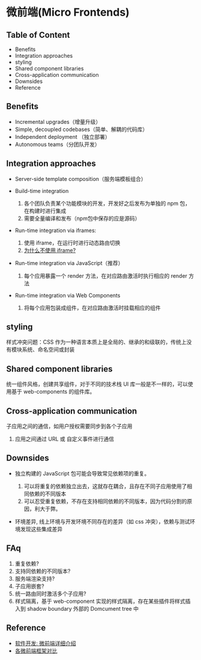 # 微前端(Micro Frontends)

## Table of Content
- Benefits
- Integration approaches
- styling
- Shared component libraries
- Cross-application communication
- Downsides
- Reference

## Benefits
- Incremental upgrades（增量升级）
- Simple, decoupled codebases（简单、解耦的代码库）
- Independent deployment （独立部署）
- Autonomous teams（分团队开发）


## Integration approaches
- Server-side template composition（服务端模板组合）

- Build-time integration
  1. 各个团队负责某个功能模块的开发，开发好之后发布为单独的 npm 包，在构建时进行集成
  2. 需要全量编译和发布（npm包中保存的应是源码）

- Run-time integration via iframes: 
  1. 使用 iframe，在运行时进行动态路由切换
  2. [为什么不使用 iframe?](https://www.yuque.com/kuitos/gky7yw/gesexv)

- Run-time integration via JavaScript（推荐）
  1. 每个应用暴露一个 render 方法，在对应路由激活时执行相应的 render 方法

- Run-time integration via Web Components
  1. 将每个应用包装成组件，在对应路由激活时挂载相应的组件


## styling
样式冲突问题：CSS 作为一种语言本质上是全局的、继承的和级联的，传统上没有模块系统、命名空间或封装


## Shared component libraries
统一组件风格，创建共享组件，对于不同的技术栈 UI 库一般是不一样的，可以使用基于 web-components 的组件库。


## Cross-application communication
子应用之间的通信，如用户授权需要同步到各个子应用
1. 应用之间通过 URL 或 自定义事件进行通信

## Downsides
- 独立构建的 JavaScript 包可能会导致常见依赖项的重复。
    1. 可以将重复的依赖独立出去，这就存在耦合，且存在不同子应用使用了相同依赖的不同版本
    2. 可以忍受重复依赖，不存在支持相同依赖的不同版本，因为代码分割的原因，利大于弊。

- 环境差异, 线上环境与开发环境不同存在的差异（如 css 冲突），依赖与测试环境发现这些集成差异



## FAq
1. 重复依赖?
2. 支持同依赖的不同版本?
3. 服务端渲染支持?
4. 子应用嵌套?
5. 统一路由同时激活多个子应用?
6. 样式隔离，基于 web-component 实现的样式隔离，存在某些插件将样式插入到 shadow boundary 外部的 Domcument tree 中


## Reference
- [软件开发: 微前端详细介绍](https://martinfowler.com/articles/micro-frontends.html)
- [各微前端框架对比](https://zhuanlan.zhihu.com/p/634567028)